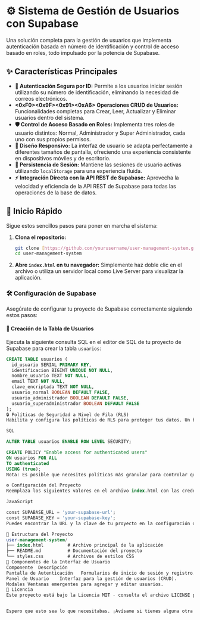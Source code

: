 # ⚙️ Sistema de Gestión de Usuarios con Supabase

Una solución completa para la gestión de usuarios que implementa autenticación basada en número de identificación y control de acceso basado en roles, todo impulsado por la potencia de Supabase.

## ✨ Características Principales

* **🔑 Autenticación Segura por ID:** Permite a los usuarios iniciar sesión utilizando su número de identificación, eliminando la necesidad de correos electrónicos.
* **<0xF0><0x9F><0x91><0xA6> Operaciones CRUD de Usuarios:** Funcionalidades completas para Crear, Leer, Actualizar y Eliminar usuarios dentro del sistema.
* **🛡️ Control de Acceso Basado en Roles:** Implementa tres roles de usuario distintos: Normal, Administrador y Super Administrador, cada uno con sus propios permisos.
* **📱 Diseño Responsivo:** La interfaz de usuario se adapta perfectamente a diferentes tamaños de pantalla, ofreciendo una experiencia consistente en dispositivos móviles y de escritorio.
* **🔄 Persistencia de Sesión:** Mantiene las sesiones de usuario activas utilizando `localStorage` para una experiencia fluida.
* **⚡ Integración Directa con la API REST de Supabase:** Aprovecha la velocidad y eficiencia de la API REST de Supabase para todas las operaciones de la base de datos.

## 🚀 Inicio Rápido

Sigue estos sencillos pasos para poner en marcha el sistema:

1.  **Clona el repositorio:**
    ```bash
    git clone [https://github.com/yourusername/user-management-system.git](https://github.com/yourusername/user-management-system.git)
    cd user-management-system
    ```
2.  **Abre `index.html` en tu navegador:** Simplemente haz doble clic en el archivo o utiliza un servidor local como Live Server para visualizar la aplicación.

### 🛠️ Configuración de Supabase

Asegúrate de configurar tu proyecto de Supabase correctamente siguiendo estos pasos:

#### 💾 Creación de la Tabla de Usuarios

Ejecuta la siguiente consulta SQL en el editor de SQL de tu proyecto de Supabase para crear la tabla `usuarios`:

```sql
CREATE TABLE usuarios (
  id_usuario SERIAL PRIMARY KEY,
  identificacion BIGINT UNIQUE NOT NULL,
  nombre_usuario TEXT NOT NULL,
  email TEXT NOT NULL,
  clave_encriptada TEXT NOT NULL,
  usuario_normal BOOLEAN DEFAULT FALSE,
  usuario_administrador BOOLEAN DEFAULT FALSE,
  usuario_superadministrador BOOLEAN DEFAULT FALSE
);
🔒 Políticas de Seguridad a Nivel de Fila (RLS)
Habilita y configura las políticas de RLS para proteger tus datos. Un buen punto de partida es permitir el acceso a todos los usuarios autenticados:

SQL

ALTER TABLE usuarios ENABLE ROW LEVEL SECURITY;

CREATE POLICY "Enable access for authenticated users"
ON usuarios FOR ALL
TO authenticated
USING (true);
Nota: Es posible que necesites políticas más granular para controlar quién puede crear, leer, actualizar y eliminar usuarios, dependiendo de los roles implementados.

⚙️ Configuración del Proyecto
Reemplaza los siguientes valores en el archivo index.html con las credenciales de tu proyecto de Supabase:

JavaScript

const SUPABASE_URL = 'your-supabase-url';
const SUPABASE_KEY = 'your-supabase-key';
Puedes encontrar la URL y la clave de tu proyecto en la configuración de tu proyecto de Supabase.

📂 Estructura del Proyecto
user-management-system/
├── index.html         # Archivo principal de la aplicación
├── README.md          # Documentación del proyecto
└── styles.css         # Archivos de estilos CSS
🎨 Componentes de la Interfaz de Usuario
Componente	Descripción
Pantalla de Autenticación	Formularios de inicio de sesión y registro.
Panel de Usuario	Interfaz para la gestión de usuarios (CRUD).
Modales	Ventanas emergentes para agregar y editar usuarios.
📜 Licencia
Este proyecto está bajo la Licencia MIT - consulta el archivo LICENSE para obtener más detalles.


Espero que esto sea lo que necesitabas. ¡Avísame si tienes alguna otra pregunta!